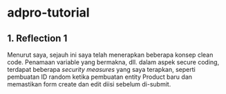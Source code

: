 # adpro-tutorial

## 1. Reflection 1

Menurut saya, sejauh ini saya telah menerapkan beberapa konsep clean code. Penamaan variable yang bermakna, dll. dalam aspek secure coding, terdapat beberapa *security measures* yang saya terapkan, seperti pembuatan ID random ketika pembuatan entity Product baru dan memastikan form create dan edit diisi sebelum di-submit.
